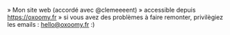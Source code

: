» Mon site web (accordé avec @clemeeeent)
» accessible depuis https://oxoomy.fr
» si vous avez des problèmes à faire remonter, privilègiez les emails : hello@oxoomy.fr :)
